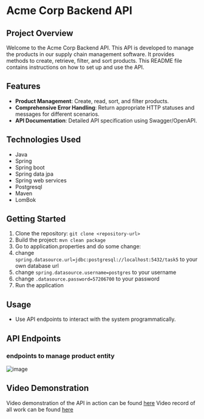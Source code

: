# Acme Corp Backend API
## Project Overview
Welcome to the Acme Corp Backend API. This API is developed to manage the products in our supply chain management software. It provides methods to create, retrieve, filter, and sort products. This README file contains instructions on how to set up and use the API.

## Features
- **Product Management**: Create, read, sort, and filter products.
- **Comprehensive Error Handling**: Return appropriate HTTP statuses and messages for different scenarios.
- **API Documentation**: Detailed API specification using Swagger/OpenAPI.

## Technologies Used

- Java
- Spring
- Spring boot
- Spring data jpa
- Spring web services
- Postgresql
- Maven
- LomBok

## Getting Started

1. Clone the repository: `git clone <repository-url>`
2. Build the project: `mvn clean package`
3. Go to application.properties and do some change:
4. change `spring.datasource.url=jdbc:postgresql://localhost:5432/task5` to your own database url
5. change `spring.datasource.username=postgres` to your username
6. change `.datasource.password=57206700` to your password
7. Run the application

## Usage
- Use API endpoints to interact with the system programmatically.
 

## API Endpoints
### endpoints to manage product entity
![image](https://github.com/b410asakura/final-task/assets/73512839/6de825ee-597b-409f-af6d-fcab868d6997)


## Video Demonstration

Video demonstration of the API in action can be found [here](https://drive.google.com/file/d/1nC7e-JlS46T9RceEIUyO3mxOWGhHw41a/view?usp=sharing)
Video record of all work can be found [here](https://drive.google.com/file/d/10TbbaoJcH1b19_LmDmj-FRMovoc4BcbH/view?usp=sharing)

